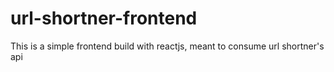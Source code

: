 # url-shortner-frontend
This  is a simple frontend build with reactjs, meant to consume url shortner's api
